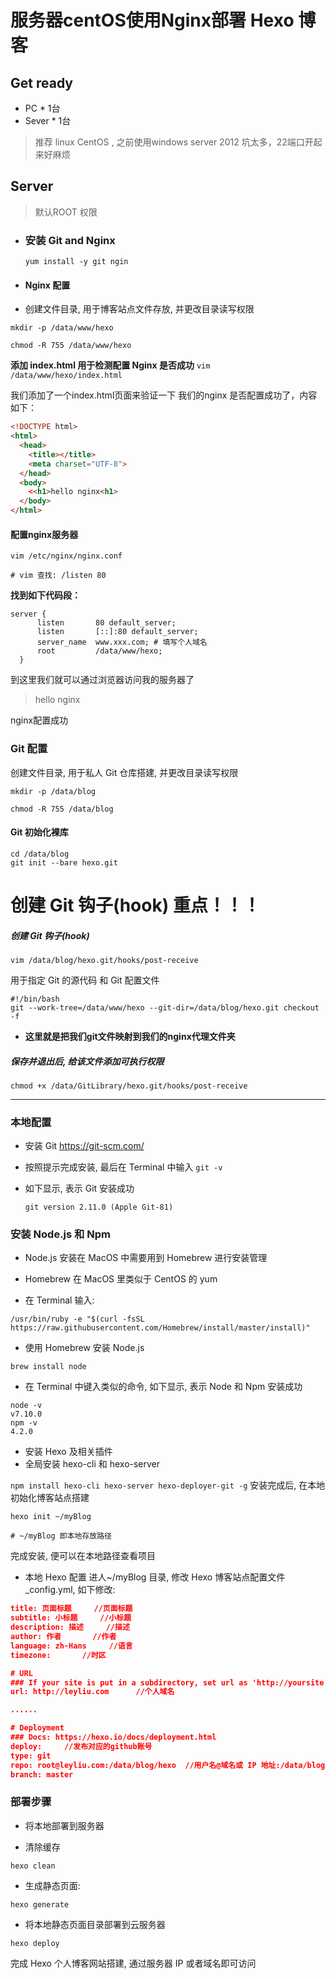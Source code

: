 # 服务器centOS使用Nginx部署 Hexo 博客

## Get ready

- PC * 1台
- Sever * 1台
> 推荐 linux CentOS , 之前使用windows server 2012 坑太多，22端口开起来好麻烦

## Server
> 默认ROOT 权限

- ### 安装 Git and Nginx
  `yum install -y git ngin`

- #### Nginx 配置
- 创建文件目录, 用于博客站点文件存放, 并更改目录读写权限
```shell
mkdir -p /data/www/hexo

chmod -R 755 /data/www/hexo
```
**添加 index.html 用于检测配置 Nginx 是否成功**
`vim /data/www/hexo/index.html`

我们添加了一个index.html页面来验证一下 我们的nginx 是否配置成功了，内容如下：
```html
<!DOCTYPE html>
<html>
  <head>
    <title></title>
    <meta charset="UTF-8">
  </head>
  <body>
    <<h1>hello nginx<h1>
  </body>
</html>
```
#### 配置nginx服务器
```shell
vim /etc/nginx/nginx.conf

# vim 查找: /listen 80
```
**找到如下代码段：**
```shell
server {
      listen       80 default_server;
      listen       [::]:80 default_server;
      server_name  www.xxx.com; # 填写个人域名
      root         /data/www/hexo;
  }
```

到这里我们就可以通过浏览器访问我的服务器了 
> hello nginx

nginx配置成功

### Git 配置
创建文件目录, 用于私人 Git 仓库搭建, 并更改目录读写权限

```shell
mkdir -p /data/blog

chmod -R 755 /data/blog
```
#### Git 初始化裸库
```shell
cd /data/blog
git init --bare hexo.git
```
# 创建 Git 钩子(hook) 重点！！！
##### 创建 Git 钩子(hook)
`vim /data/blog/hexo.git/hooks/post-receive`

用于指定 Git 的源代码 和 Git 配置文件
```shell
#!/bin/bash
git --work-tree=/data/www/hexo --git-dir=/data/blog/hexo.git checkout -f
```
- **这里就是把我们git文件映射到我们的nginx代理文件夹**
##### 保存并退出后, 给该文件添加可执行权限
`chmod +x /data/GitLibrary/hexo.git/hooks/post-receive`

---
### 本地配置
- 安装 Git
  https://git-scm.com/

- 按照提示完成安装, 最后在 Terminal 中输入
  `git -v`

- 如下显示, 表示 Git 安装成功

  `git version 2.11.0 (Apple Git-81)`


### 安装 Node.js 和 Npm
- Node.js 安装在 MacOS 中需要用到 Homebrew 进行安装管理

- Homebrew 在 MacOS 里类似于 CentOS 的 yum

- 在 Terminal 输入:

`/usr/bin/ruby -e "$(curl -fsSL https://raw.githubusercontent.com/Homebrew/install/master/install)"`
- 使用 Homebrew 安装 Node.js

`brew install node`
- 在 Terminal 中键入类似的命令, 如下显示, 表示 Node 和 Npm 安装成功
```
node -v
v7.10.0
npm -v
4.2.0
```

- 安装 Hexo 及相关插件
- 全局安装 hexo-cli 和 hexo-server

`npm install hexo-cli hexo-server hexo-deployer-git -g`
安装完成后, 在本地初始化博客站点搭建
```shell
hexo init ~/myBlog

# ~/myBlog 即本地存放路径
```
完成安装, 便可以在本地路径查看项目

- 本地 Hexo 配置
  进人~/myBlog 目录, 修改 Hexo 博客站点配置文件 _config.yml, 如下修改:

```json
title: 页面标题     //页面标题
subtitle: 小标题     //小标题
description: 描述     //描述
author: 作者       //作者
language: zh-Hans     //语言
timezone:       //时区

# URL
### If your site is put in a subdirectory, set url as 'http://yoursite.com/child' and root as '/child/'
url: http://leyliu.com      //个人域名

......

# Deployment
### Docs: https://hexo.io/docs/deployment.html
deploy:     //发布对应的github账号
type: git
repo: root@leyliu.com:/data/blog/hexo  //用户名@域名或 IP 地址:/data/blog/hexo
branch: master
```

### 部署步骤
- 将本地部署到服务器

- 清除缓存

`hexo clean`
- 生成静态页面:

`hexo generate`
- 将本地静态页面目录部署到云服务器

`hexo deploy`

完成 Hexo 个人博客网站搭建, 通过服务器 IP 或者域名即可访问